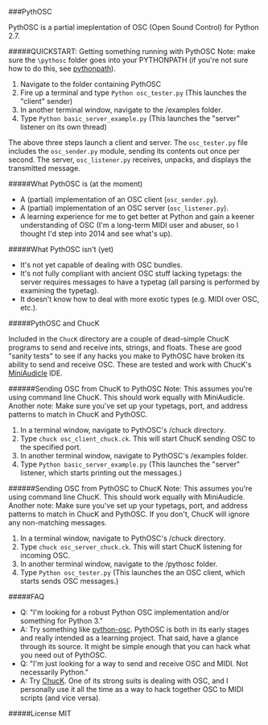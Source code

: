 ###PythOSC

PythOSC is a partial imeplentation of OSC (Open Sound Control) for Python 2.7.

#####QUICKSTART: Getting something running with PythOSC
Note: make sure the ```\pythosc``` folder goes into your PYTHONPATH (if you're not sure how to do this, see [pythonpath]).

1. Navigate to the folder containing PythOSC
2. Fire up a terminal and type ```Python osc_tester.py``` (This launches the "client" sender)
3. In another terminal window, navigate to the /examples folder.
4. Type ```Python basic_server_example.py``` (This launches the "server" listener on its own thread)

The above three steps launch a client and server. The ```osc_tester.py``` file includes the ```osc_sender.py``` module, sending its contents out once per second. The server, ```osc_listener.py``` receives, unpacks, and displays the transmitted message.

#####What PythOSC is (at the moment)

- A (partial) implementation of an OSC client (```osc_sender.py```).
- A (partial) implementation of an OSC server (```osc_listener.py```).
- A learning experience for me to get better at Python and gain a keener understanding of OSC (I'm a long-term MIDI user and abuser, so I thought I'd step into 2014 and see what's up).

#####What PythOSC isn't (yet)

- It's not yet capable of dealing with OSC bundles.
- It's not fully compliant with ancient OSC stuff lacking typetags: the server requires messages to have a typetag (all parsing is performed by examining the typetag).
- It doesn't know how to deal with more exotic types (e.g. MIDI over OSC, etc.).

#####PythOSC and ChucK

Included in the ```ChucK``` directory are a couple of dead-simple ChucK programs to send and receive ints, strings, and floats. These are good "sanity tests" to see if any hacks you make to PythOSC have broken its ability to send and receive OSC. These are tested and work with ChucK's [MiniAudicle] IDE.

######Sending OSC from ChucK to PythOSC
Note: This assumes you're using command line ChucK. This should work equally with MiniAudicle.
Another note: Make sure you've set up your typetags, port, and address patterns to match in ChucK and PythOSC.

1. In a terminal window, navigate to PythOSC's /chuck directory.
2. Type ```chuck osc_client_chuck.ck```. This will start ChucK sending OSC to the specified port.
3. In another terminal window, navigate to PythOSC's /examples folder.
4. Type ```Python basic_server_example.py``` (This launches the "server" listener, which starts printing out the messages.)

######Sending OSC from PythOSC to ChucK
Note: This assumes you're using command line ChucK. This should work equally with MiniAudicle.
Another note: Make sure you've set up your typetags, port, and address patterns to match in ChucK and PythOSC. If you don't, ChucK will ignore any non-matching messages.

1. In a terminal window, navigate to PythOSC's /chuck directory.
2. Type ```chuck osc_server_chuck.ck```. This will start ChucK listening for incoming OSC.
3. In another terminal window, navigate to the /pythosc folder.
4. Type ```Python osc_tester.py``` (This launches the an OSC client, which starts sends OSC messages.)


#####FAQ

* Q: "I'm looking for a robust Python OSC implementation and/or something for Python 3."
* A: Try something like [python-osc]. PythOSC is both in its early stages and really intended as a learning project. That said, have a glance through its source. It might be simple enough that you can hack what you need out of PythOSC.
* Q: "I'm just looking for a way to send and receive OSC and MIDI. Not necessarily Python."
* A: Try [ChucK]. One of its strong suits is dealing with OSC, and I personally use it all the time as a way to hack together OSC to MIDI scripts (and vice versa).

#####License
MIT

[python-osc]:https://github.com/attwad/python-osc
[ChucK]:http://chuck.cs.princeton.edu/
[MiniAudicle]:http://audicle.cs.princeton.edu/mini/
[Twisted]:https://twistedmatrix.com/trac/
[These]:http://krondo.com/blog/?p=1333
[pythonpath]:http://stackoverflow.com/questions/19917492/how-to-use-pythonpath
